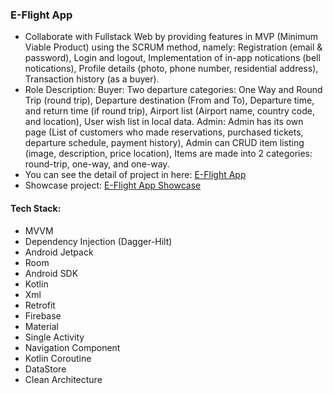 ### E-Flight App

- Collaborate with Fullstack Web by providing features in MVP (Minimum Viable Product) using the SCRUM method, namely: Registration (email & password), Login and logout, Implementation of in-app notications (bell notications), Profile details (photo, phone number, residential address), Transaction history (as a buyer).
- Role Description:
Buyer: Two departure categories: One Way and Round Trip (round trip), Departure destination (From and To), Departure time, and return time (if round trip), Airport list (Airport name, country code, and location), User wish list in local data.
Admin: Admin has its own page (List of customers who made reservations, purchased tickets, departure schedule, payment history), Admin can CRUD item listing (image, description, price location), Items are made into 2 categories: round-trip, one-way, and one-way.
- You can see the detail of project in here:
[E-Flight App](https://github.com/ridhogaa/E-FlightApp)
- Showcase project:
[E-Flight App Showcase](https://www.canva.com/design/DAFWgDhUa3U/xFvL_JmH4IaJXaaSe1SF1w/view)

#### Tech Stack: 
- MVVM 
- Dependency Injection (Dagger-Hilt)
- Android Jetpack
- Room
- Android SDK
- Kotlin
- Xml
- Retrofit 
- Firebase 
- Material 
- Single Activity
- Navigation Component
- Kotlin Coroutine
- DataStore
- Clean Architecture